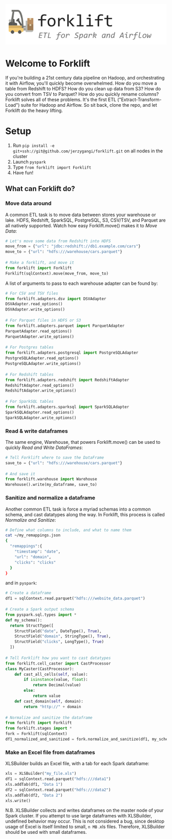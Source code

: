 ![Forklift](./artwork/logo_rendered.png)

# Welcome to Forklift
If you're building a 21st century data pipeline on Hadoop, and orchestrating it with Airflow, you'll quickly become overwhelmed. How do you move a table from Redshift to HDFS? How do you clean up data from S3? How do you convert from TSV to Parquet? How do you quickly rename columns? Forklift solves all of these problems. It's the first ETL ("Extract-Transform-Load") suite for Hadoop and Airflow. So sit back, clone the repo, and let Forklift do the heavy lifting.

# Setup
1. Run `pip install -e git+ssh://git@github.com/jerzygangi/forklift.git` on all nodes in the cluster
2. Launch `pyspark`
3. Type `from forklift import Forklift`
4. Have fun!

## What can Forklift do?
### Move data around
A common ETL task is to move data between stores your warehouse or lake. HDFS, Redshift, SparkSQL, PostgreSQL, S3, CSV/TSV, and Parquet are all natively supported. Watch how easy Forklift.move() makes it to *Move Data*:

```python
# Let's move some data from Redshift into HDFS
move_from = {"url": "jdbc:redshift://db1.example.com/cars"}
move_to = {"url": "hdfs:///warehouse/cars.parquet"}

# Make a forklift, and move it
from forklift import Forklift
Forklift(sqlContext).move(move_from, move_to)
```

A list of arguments to pass to each warehouse adapter can be found by:

```python
# For CSV and TSV files
from forklift.adapters.dsv import DSVAdapter
DSVAdapter.read_options()
DSVAdapter.write_options()

# For Parquet files in HDFS or S3
from forklift.adapters.parquet import ParquetAdapter
ParquetAdapter.read_options()
ParquetAdapter.write_options()

# For Postgres tables
from forklift.adapters.postgresql import PostgreSQLAdapter
PostgreSQLAdapter.read_options()
PostgreSQLAdapter.write_options()

# For Redshift tables
from forklift.adapters.redshift import RedshiftAdapter
RedshiftAdapter.read_options()
RedshiftAdapter.write_options()

# For SparkSQL tables
from forklift.adapters.sparksql import SparkSQLAdapter
SparkSQLAdapter.read_options()
SparkSQLAdapter.write_options()
```

### Read & write dataframes
The same engine, Warehouse, that powers Forklift.move() can be used to quickly *Read and Write DataFrames*:

```python
# Tell Forklift where to save the DataFrame
save_to = {"url": "hdfs:///warehouse/cars.parquet"}

# And save it
from forklift.warehouse import Warehouse
Warehouse().write(my_dataframe, save_to)
```

### Sanitize and normalize a dataframe
Another common ETL task is force a myriad schemas into a common schema, and cast datatypes along the way. In Forklift, this process is called *Normalize and Sanitize*:

```bash
# Define what columns to include, and what to name them
cat ~/my_remappings.json
{
  "remappings":{
    "timestamp": "date",
    "url": "domain",
    "clicks": "clicks"
  }
}
```

and in `pyspark`:

```python
# Create a dataframe
df1 = sqlContext.read.parquet("hdfs:///website_data.parquet")

# Create a Spark output schema
from pyspark.sql.types import *
def my_schema():
  return StructType([
    StructField("date", DateType(), True),
    StructField("domain", StringType(), True),
    StructField("clicks", LongType(), True)
  ])

# Tell Forklift how you want to cast datatypes
from forklift.cell_caster import CastProcessor
class MyCaster(CastProcessor):
	def cast_all_cells(self, value):
		if isinstance(value, float):
			return Decimal(value)
		else:
			return value
	def cast_domain(self, domain):
		return "http://" + domain

# Normalize and sanitize the dataframe
from forklift import Forklift
from forklift.stages import *
fork = Forklift(sqlContext)
df1_normalized_and_sanitized = fork.normalize_and_sanitize(df1, my_schema(), "~/my_remappings.json", MyCaster, [NS_ALL])
```

### Make an Excel file from dataframes
XLSBuilder builds an Excel file, with a tab for each Spark dataframe:

```python
xls = XLSBuilder("my_file.xls")
df1 = sqlContext.read.parquet("hdfs:///data1")
xls.addTab(df1, "Data 1")
df2 = sqlContext.read.parquet("hdfs:///data2")
xls.addTab(df2, "Data 2")
xls.write()
```

N.B. XLSBuilder collects and writes dataframes on the master node of your Spark cluster. If you attempt to use large dataframes with XLSBuilder, undefined behavior may occur. This is not considered a bug, since desktop usage of Excel is itself limited to small, `n MB` .xls files. Therefore, XLSBuilder should be used with small dataframes.
